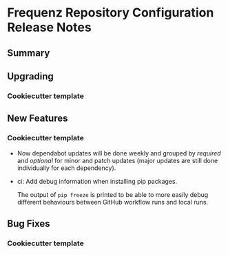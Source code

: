 # Frequenz Repository Configuration Release Notes

## Summary

<!-- Here goes a general summary of what this release is about -->

## Upgrading

<!-- Here goes notes on how to upgrade from previous versions, including deprecations and what they should be replaced with -->

### Cookiecutter template

<!-- Here upgrade steps for cookiecutter specifically -->

## New Features

<!-- Here goes the main new features and examples or instructions on how to use them -->

### Cookiecutter template


- Now dependabot updates will be done weekly and grouped by *required* and *optional* for minor and patch updates (major updates are still done individually for each dependency).

- ci: Add debug information when installing pip packages.

  The output of `pip freeze` is printed to be able to more easily debug different behaviours between GitHub workflow runs and local runs.

## Bug Fixes

<!-- Here goes notable bug fixes that are worth a special mention or explanation -->

### Cookiecutter template

<!-- Here bug fixes for cookiecutter specifically -->
